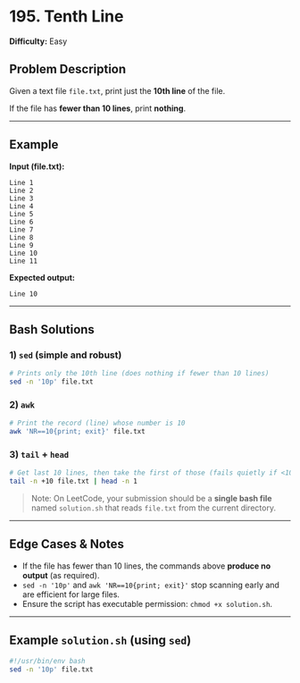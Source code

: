 # 195. Tenth Line

**Difficulty:** Easy

## Problem Description

Given a text file `file.txt`, print just the **10th line** of the file.

If the file has **fewer than 10 lines**, print **nothing**.

---

## Example

**Input (file.txt):**
```
Line 1
Line 2
Line 3
Line 4
Line 5
Line 6
Line 7
Line 8
Line 9
Line 10
Line 11
```
**Expected output:**
```
Line 10
```

---

## Bash Solutions

### 1) `sed` (simple and robust)
```bash
# Prints only the 10th line (does nothing if fewer than 10 lines)
sed -n '10p' file.txt
```

### 2) `awk`
```bash
# Print the record (line) whose number is 10
awk 'NR==10{print; exit}' file.txt
```

### 3) `tail` + `head`
```bash
# Get last 10 lines, then take the first of those (fails quietly if <10 lines)
tail -n +10 file.txt | head -n 1
```

> Note: On LeetCode, your submission should be a **single bash file** named `solution.sh` that reads `file.txt` from the current directory.

---

## Edge Cases & Notes
- If the file has fewer than 10 lines, the commands above **produce no output** (as required).
- `sed -n '10p'` and `awk 'NR==10{print; exit}'` stop scanning early and are efficient for large files.
- Ensure the script has executable permission: `chmod +x solution.sh`.

---

## Example `solution.sh` (using `sed`)
```bash
#!/usr/bin/env bash
sed -n '10p' file.txt
```

